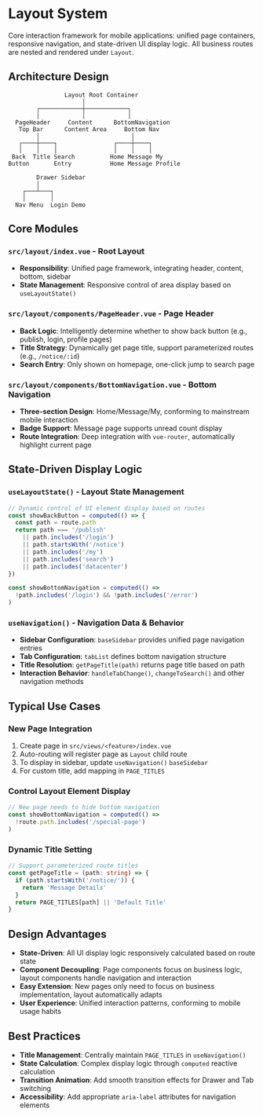 # Layout System

Core interaction framework for mobile applications: unified page containers, responsive navigation, and state-driven UI display logic. All business routes are nested and rendered under `Layout`.

## Architecture Design

```
                Layout Root Container
                     │
        ┌────────────┼────────────┐
        │            │            │
  PageHeader     Content      BottomNavigation
   Top Bar      Content Area     Bottom Nav
        │                          │
   ┌────┼────┐                ┌────┼────┐
   │    │    │                │    │    │
 Back  Title Search          Home Message My
Button       Entry           Home Message Profile
                              
        Drawer Sidebar
        │
    ┌───┴───┐
    │       │
  Nav Menu  Login Demo
```

## Core Modules

### `src/layout/index.vue` - Root Layout
- **Responsibility**: Unified page framework, integrating header, content, bottom, sidebar
- **State Management**: Responsive control of area display based on `useLayoutState()`

### `src/layout/components/PageHeader.vue` - Page Header
- **Back Logic**: Intelligently determine whether to show back button (e.g., publish, login, profile pages)
- **Title Strategy**: Dynamically get page title, support parameterized routes (e.g., `/notice/:id`)
- **Search Entry**: Only shown on homepage, one-click jump to search page

### `src/layout/components/BottomNavigation.vue` - Bottom Navigation
- **Three-section Design**: Home/Message/My, conforming to mainstream mobile interaction
- **Badge Support**: Message page supports unread count display
- **Route Integration**: Deep integration with `vue-router`, automatically highlight current page

## State-Driven Display Logic

### `useLayoutState()` - Layout State Management
```ts
// Dynamic control of UI element display based on routes
const showBackButton = computed(() => {
  const path = route.path
  return path === '/publish'
    || path.includes('/login')
    || path.startsWith('/notice')
    || path.includes('/my')
    || path.includes('search')
    || path.includes('datacenter')
})

const showBottomNavigation = computed(() => 
  !path.includes('/login') && !path.includes('/error')
)
```

### `useNavigation()` - Navigation Data & Behavior
- **Sidebar Configuration**: `baseSidebar` provides unified page navigation entries
- **Tab Configuration**: `tabList` defines bottom navigation structure
- **Title Resolution**: `getPageTitle(path)` returns page title based on path
- **Interaction Behavior**: `handleTabChange()`, `changeToSearch()` and other navigation methods

## Typical Use Cases

### New Page Integration
1. Create page in `src/views/<feature>/index.vue`
2. Auto-routing will register page as `Layout` child route
3. To display in sidebar, update `useNavigation()` `baseSidebar`
4. For custom title, add mapping in `PAGE_TITLES`

### Control Layout Element Display
```ts
// New page needs to hide bottom navigation
const showBottomNavigation = computed(() => 
  !route.path.includes('/special-page')
)
```

### Dynamic Title Setting
```ts
// Support parameterized route titles
const getPageTitle = (path: string) => {
  if (path.startsWith('/notice/')) {
    return 'Message Details'
  }
  return PAGE_TITLES[path] || 'Default Title'
}
```

## Design Advantages

- **State-Driven**: All UI display logic responsively calculated based on route state
- **Component Decoupling**: Page components focus on business logic, layout components handle navigation and interaction
- **Easy Extension**: New pages only need to focus on business implementation, layout automatically adapts
- **User Experience**: Unified interaction patterns, conforming to mobile usage habits

## Best Practices

- **Title Management**: Centrally maintain `PAGE_TITLES` in `useNavigation()`
- **State Calculation**: Complex display logic through `computed` reactive calculation
- **Transition Animation**: Add smooth transition effects for Drawer and Tab switching
- **Accessibility**: Add appropriate `aria-label` attributes for navigation elements